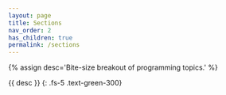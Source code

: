 ```yaml
---
layout: page
title: Sections
nav_order: 2
has_children: true
permalink: /sections
---
```


{% assign desc='Bite-size breakout of programming topics.' %}

{{ desc }}
{: .fs-5 .text-green-300}
